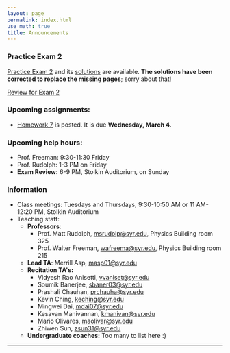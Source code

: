 ```yaml
---
layout: page 
permalink: index.html
use_math: true
title: Announcements
---
```


### Practice Exam 2

[Practice Exam 2](practiceexam2-2020.pdf) and its [solutions](practice-exam-2-2020-solutions.pdf) are available. **The solutions have been corrected to replace the missing pages**; sorry about that!

<a href="slides/lecture13.pdf">Review for Exam 2</a>

### Upcoming assignments:

- [Homework 7](hw/hw7-2020.pdf) is posted. It is due **Wednesday, March 4**.


### Upcoming help hours:

* Prof. Freeman: 9:30-11:30 Friday 
* Prof. Rudolph: 1-3 PM on Friday
* **Exam Review:** 6-9 PM, Stolkin Auditorium, on Sunday

### Information

- Class meetings: Tuesdays and Thursdays, 9:30-10:50 AM or 11 AM-12:20 PM, Stolkin Auditorium
- Teaching staff:
   - **Professors**:
      * Prof. Matt Rudolph, <msrudolp@syr.edu>, Physics Building room 325
      * Prof. Walter Freeman, <wafreema@syr.edu>, Physics Building room 215
   - **Lead TA**: Merrill Asp, <masp01@syr.edu>
   - **Recitation TA's:**
      * Vidyesh Rao Anisetti, <vvaniset@syr.edu>
      * Soumik Banerjee, <sbaner03@syr.edu>
      * Prashali Chauhan, <prchauha@syr.edu>
      * Kevin Ching, <keching@syr.edu>
      * Mingwei Dai, <mdai07@syr.edu>
      * Kesavan Manivannan, <kmanivan@syr.edu>
      * Mario Olivares, <maolivar@syr.edu>
      * Zhiwen Sun, <zsun31@syr.edu>
   - **Undergraduate coaches:** Too many to list here :)

 
---

<br>

<!--
<center> <img src="woodpecker.jpg">
<br>
<em>Pileated woodpecker, Glover Park, Washington DC.<br><br>
What's special about his tail that lets him keep his balance?<br>
How did he make that hole in fifteen seconds or so?
</em>
</center>
-->

